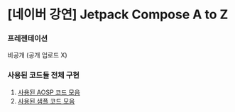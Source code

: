 # [네이버 강연] Jetpack Compose A to Z

### 프레젠테이션

비공개 (공개 업로드 X)

### 사용된 코드들 전체 구현

1. [사용된 AOSP 코드 모음](../aosp/compose/README.md)
2. [사용된 샘플 코드 모음](../sample/compose/README.md)
